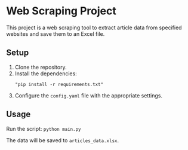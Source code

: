 # Web Scraping Project

This project is a web scraping tool to extract article data from specified websites and save them to an Excel file.

## Setup

1. Clone the repository.
2. Install the dependencies:
    ```pyton
    "pip install -r requirements.txt"
    ```
3. Configure the `config.yaml` file with the appropriate settings.

## Usage

Run the script:
    `python main.py`

The data will be saved to `articles_data.xlsx`.

